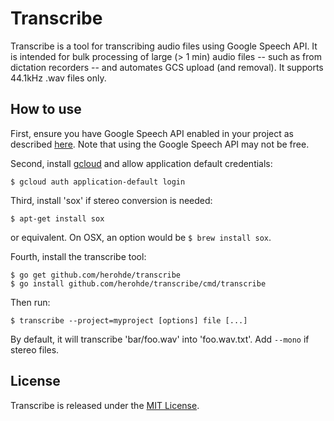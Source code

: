 # Transcribe

Transcribe is a tool for transcribing audio files using Google Speech API. It
is intended for bulk processing of large (> 1 min) audio files -- such as from
dictation recorders -- and automates GCS upload (and removal). It supports
44.1kHz .wav files only.

## How to use

First, ensure you have Google Speech API enabled in your project as described
[here](https://cloud.google.com/speech/docs/getting-started). Note that using
the Google Speech API may not be free.

Second, install
[gcloud](https://cloud.google.com/sdk/) and allow application default
credentials:
```
$ gcloud auth application-default login
```

Third, install 'sox' if stereo conversion is needed:
```
$ apt-get install sox
```
or equivalent. On OSX, an option would be `$ brew install sox`.

Fourth, install the transcribe tool:
```
$ go get github.com/herohde/transcribe
$ go install github.com/herohde/transcribe/cmd/transcribe
```

Then run:
```
$ transcribe --project=myproject [options] file [...]
```
By default, it will transcribe 'bar/foo.wav' into 'foo.wav.txt'. Add `--mono` if
stereo files.

## License

Transcribe is released under the [MIT License](http://opensource.org/licenses/MIT).
